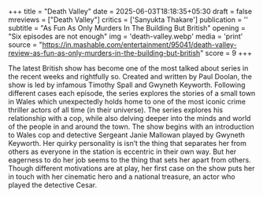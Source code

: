 +++
title = "Death Valley"
date = 2025-06-03T18:18:35+05:30
draft = false
mreviews = ["Death Valley"]
critics = ['Sanyukta Thakare']
publication = ''
subtitle = "As Fun As Only Murders In The Building But British"
opening = "Six episodes are not enough"
img = 'death-valley.webp'
media = 'print'
source = "https://in.mashable.com/entertainment/95041/death-valley-review-as-fun-as-only-murders-in-the-building-but-british"
score = 9
+++

The latest British show has become one of the most talked about series in the recent weeks and rightfully so. Created and written by Paul Doolan, the show is led by infamous Timothy Spall and Gwyneth Keyworth. Following different cases each episode, the series explores the stories of a small town in Wales which unexpectedly holds home to one of the most iconic crime thriller actors of all time (in their universe). The series explores his relationship with a cop, while also delving deeper into the minds and world of the people in and around the town. The show begins with an introduction to Wales cop and detective Sergeant Janie Mallowan played by Gwyneth Keyworth. Her quirky personality is isn’t the thing that separates her from others as everyone in the station is eccentric in their own way. But her eagerness to do her job seems to the thing that sets her apart from others. Though different motivations are at play, her first case on the show puts her in touch with her cinematic hero and a national treasure, an actor who played the detective Cesar.
